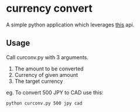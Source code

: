 # currency convert

A simple python application which leverages [this](https://exchangeratesapi.io) api.

## Usage

Call curconv.py with 3 arguments.

1. The amount to be converted 
2. Currency of given amount
3. The target currency

eg. To convert 500 JPY to CAD use this:
```
python curconv.py 500 jpy cad
```
